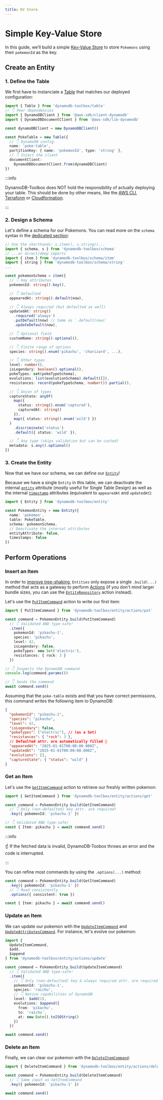 ```yaml
---
title: KV Store
---
```


# Simple Key-Value Store

In this guide, we’ll build a simple [Key-Value Store](https://en.wikipedia.org/wiki/Key%E2%80%93value_database) to store `Pokemons` using their `pokemonId` as the key.

## Create an Entity

### 1. Define the Table

We first have to instanciate a [Table](../../2-tables/1-usage/index.md) that matches our deployed configuration:

```typescript
import { Table } from 'dynamodb-toolbox/table'
// 👇 Peer dependencies
import { DynamoDBClient } from '@aws-sdk/client-dynamodb'
import { DynamoDBDocumentClient } from '@aws-sdk/lib-dynamodb'

const dynamoDBClient = new DynamoDBClient()

const PokeTable = new Table({
  // 👇 DynamoDB config.
  name: 'poke-table',
  partitionKey: { name: 'pokemonId', type: 'string' },
  // 👇 Inject the client
  documentClient:
    DynamoDBDocumentClient.from(dynamoDBClient)
})
```

:::info

DynamoDB-Toolbox does NOT hold the responsibility of actually deploying your table. This should be done by other means, like the [AWS CLI](https://aws.amazon.com/cli/), [Terraform](https://www.terraform.io/) or [Cloudformation](https://aws.amazon.com/cloudformation/).

:::

### 2. Design a Schema

Let's define a schema for our Pokemons.
You can read more on the `schema` syntax in the [dedicated section](../../4-schemas/1-usage/index.md):

```ts
// Use the shorthands: s.item(), s.string()...
import { schema, s } from 'dynamodb-toolbox/schema'
// ...or direct/deep imports
import { item } from 'dynamodb-toolbox/schema/item'
import { string } from 'dynamodb-toolbox/schema/string'
...

const pokemonSchema = item({
  // 👇 Key attributes
  pokemonId: string().key(),

  // 👇 Defaulted
  appearedAt: string().default(now),

  // 👇 Always required (but defaulted as well)
  updatedAt: string()
    .required('always')
    .putDefault(now) // Same as `.default(now)`
    .updateDefault(now),

  // 👇 Optional field
  customName: string().optional(),

  // 👇 Finite range of options
  species: string().enum('pikachu', 'charizard', ...),

  // 👇 Other types
  level: number(),
  isLegendary: boolean().optional(),
  pokeTypes: set(pokeTypeSchema),
  evolutions: list(evolutionSchema).default([]),
  resistances: record(pokeTypeSchema, number()).partial(),

  // 👇 Union of types
  captureState: anyOf(
    map({
      status: string().enum('captured'),
      capturedAt: string()
    }),
    map({ status: string().enum('wild') })
  )
    .discriminate('status')
    .default({ status: 'wild' }),

  // 👇 Any type (skips validation but can be casted)
  metadata: s.any().optional()
})
```

### 3. Create the Entity

Now that we have our schema, we can define our [`Entity`](../../3-entities/1-usage/index.md)!

Because we have a single `Entity` in this table, we can deactivate the internal [`entity`](../../3-entities/2-internal-attributes/index.md#entity) attribute (mostly useful for Single Table Design) as well as the internal [`timestamp`](../../3-entities/2-internal-attributes/index.md#timestamp-attributes) attributes (equivalent to `appearedAt` and `updatedAt`):

```ts
import { Entity } from 'dynamodb-toolbox/entity'

const PokemonEntity = new Entity({
  name: 'pokemon',
  table: PokeTable,
  schema: pokemonSchema,
  // Deactivate the internal attributes
  entityAttribute: false,
  timestamps: false
})
```

## Perform Operations

### Insert an Item

In order to [improve tree-shaking](../3-usage/index.md#methods-vs-actions), `Entities` only expose a single `.build(...)` method that acts as a gateway to perform [Actions](../3-usage/index.md#how-do-actions-work) (if you don't mind larger bundle sizes, you can use the [`EntityRepository`](../../3-entities/4-actions/23-repository/index.md) action instead).

Let's use the [`PutItemCommand`](../../3-entities/4-actions/3-put-item/index.md) action to write our first item:

```ts
import { PutItemCommand } from 'dynamodb-toolbox/entity/actions/put'

const command = PokemonEntity.build(PutItemCommand)
  // 👇 Validated AND type-safe!
  .item({
    pokemonId: 'pikachu-1',
    species: 'pikachu',
    level: 42,
    isLegendary: false,
    pokeTypes: new Set('electric'),
    resistances: { rock: 3 }
  })

// 👇 Inspects the DynamoDB command
console.log(command.params())

// 👇 Sends the command
await command.send()
```

Assuming that the `poke-table` exists and that you have correct permissions, this command writes the following item to DynamoDB:

```json
{
  "pokemonId": "pikachu-1",
  "species": "pikachu",
  "level": 42,
  "isLegendary": false,
  "pokeTypes": ["electric"], // (as a Set)
  "resistances": { "rock": 3 },
  // Defaulted attr. are automatically filled 🙌
  "appearedAt": "2025-01-01T00:00:00.000Z",
  "updatedAt": "2025-01-01T00:00:00.000Z",
  "evolutions": [],
  "captureState": { "status": "wild" }
}
```

### Get an Item

Let's use the [`GetItemCommand`](../../3-entities/4-actions/1-get-item/index.md) action to retrieve our freshly written pokemon:

```ts
import { GetItemCommand } from 'dynamodb-toolbox/entity/actions/get'

const command = PokemonEntity.build(GetItemCommand)
  // 👇 Only (non-defaulted) key attr. are required!
  .key({ pokemonId: 'pikachu-1' })

// 👇 Validated AND type-safe!
const { Item: pikachu } = await command.send()
```

:::info

☝️ If the fetched data is invalid, DynamoDB-Toobox throws an error and the code is interrupted.

:::

You can refine most commands by using the `.options(...)` method:

```ts
const command = PokemonEntity.build(GetItemCommand)
  .key({ pokemonId: 'pikachu-1' })
  // 👇 Read consistently
  .options({ consistent: true })

const { Item: pikachu } = await command.send()
```

### Update an Item

We can update our pokemon with the [`UpdateItemCommand`](../../3-entities/4-actions/4-update-item/index.md) and [`UpdateAttributesCommand`](../../3-entities/4-actions/5-update-attributes/index.md). For instance, let's evolve our pokemon:

```ts
import {
  UpdateItemCommand,
  $add,
  $append
} from 'dynamodb-toolbox/entity/actions/update'

const command = PokemonEntity.build(UpdateItemCommand)
  // 👇 Validated AND type-safe!
  .item({
    // 👇 Only (non-defaulted) key & always required attr. are required!
    pokemonId: 'pikachu-1',
    species: 'raichu',
    // 👇 Native capabilities of DynamoDB
    level: $add(1),
    evolutions: $append({
      from: 'pikachu',
      to: 'raichu',
      at: new Date().toISOString()
    })
  })

await command.send()
```

### Delete an Item

Finally, we can clear our pokemon with the [`DeleteItemCommand`](../../3-entities/4-actions/6-delete-item/index.md):

```ts
import { DeleteItemCommand } from 'dynamodb-toolbox/entity/actions/delete'

const command = PokemonEntity.build(DeleteItemCommand)
  // 👇 Same input as GetItemCommand
  .key({ pokemonId: 'pikachu-1' })

await command.send()
```
